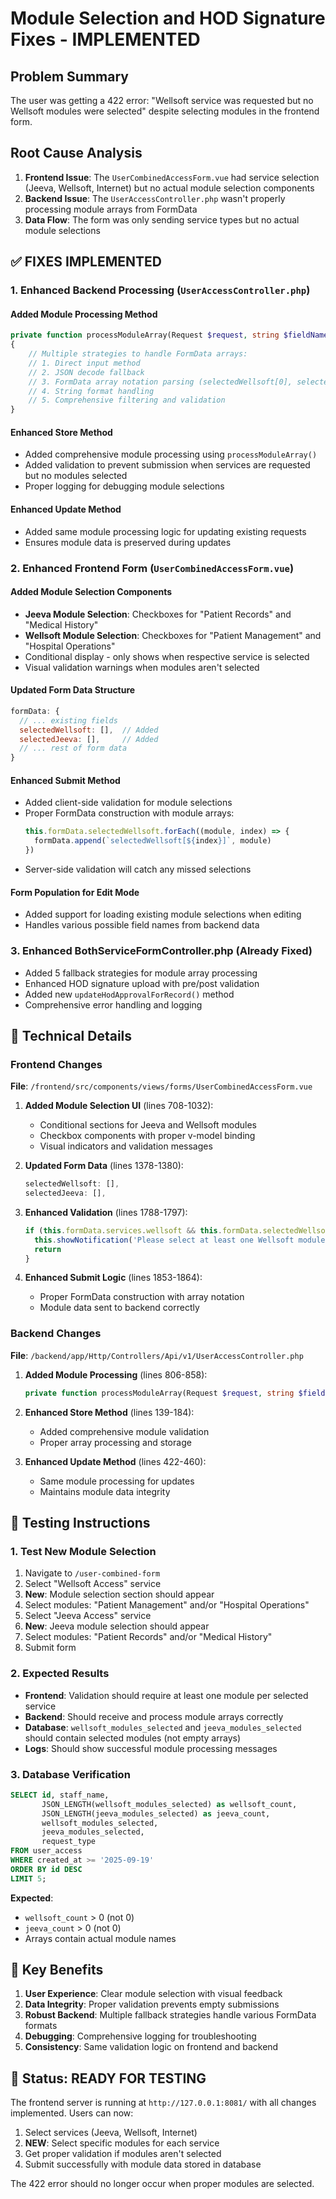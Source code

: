 # Module Selection and HOD Signature Fixes - IMPLEMENTED

## Problem Summary
The user was getting a 422 error: "Wellsoft service was requested but no Wellsoft modules were selected" despite selecting modules in the frontend form.

## Root Cause Analysis
1. **Frontend Issue**: The `UserCombinedAccessForm.vue` had service selection (Jeeva, Wellsoft, Internet) but no actual module selection components
2. **Backend Issue**: The `UserAccessController.php` wasn't properly processing module arrays from FormData
3. **Data Flow**: The form was only sending service types but no actual module selections

## ✅ FIXES IMPLEMENTED

### 1. Enhanced Backend Processing (`UserAccessController.php`)

#### Added Module Processing Method
```php
private function processModuleArray(Request $request, string $fieldName): array
{
    // Multiple strategies to handle FormData arrays:
    // 1. Direct input method
    // 2. JSON decode fallback 
    // 3. FormData array notation parsing (selectedWellsoft[0], selectedWellsoft[1], etc.)
    // 4. String format handling
    // 5. Comprehensive filtering and validation
}
```

#### Enhanced Store Method
- Added comprehensive module processing using `processModuleArray()`
- Added validation to prevent submission when services are requested but no modules selected
- Proper logging for debugging module selections

#### Enhanced Update Method  
- Added same module processing logic for updating existing requests
- Ensures module data is preserved during updates

### 2. Enhanced Frontend Form (`UserCombinedAccessForm.vue`)

#### Added Module Selection Components
- **Jeeva Module Selection**: Checkboxes for "Patient Records" and "Medical History"
- **Wellsoft Module Selection**: Checkboxes for "Patient Management" and "Hospital Operations"
- Conditional display - only shows when respective service is selected
- Visual validation warnings when modules aren't selected

#### Updated Form Data Structure
```javascript
formData: {
  // ... existing fields
  selectedWellsoft: [],  // Added
  selectedJeeva: [],     // Added
  // ... rest of form data
}
```

#### Enhanced Submit Method
- Added client-side validation for module selections
- Proper FormData construction with module arrays:
  ```javascript
  this.formData.selectedWellsoft.forEach((module, index) => {
    formData.append(`selectedWellsoft[${index}]`, module)
  })
  ```
- Server-side validation will catch any missed selections

#### Form Population for Edit Mode
- Added support for loading existing module selections when editing
- Handles various possible field names from backend data

### 3. Enhanced BothServiceFormController.php (Already Fixed)
- Added 5 fallback strategies for module array processing
- Enhanced HOD signature upload with pre/post validation
- Added new `updateHodApprovalForRecord()` method
- Comprehensive error handling and logging

## 🔧 Technical Details

### Frontend Changes
**File**: `/frontend/src/components/views/forms/UserCombinedAccessForm.vue`

1. **Added Module Selection UI** (lines 708-1032):
   - Conditional sections for Jeeva and Wellsoft modules
   - Checkbox components with proper v-model binding
   - Visual indicators and validation messages

2. **Updated Form Data** (lines 1378-1380):
   ```javascript
   selectedWellsoft: [],
   selectedJeeva: [],
   ```

3. **Enhanced Validation** (lines 1788-1797):
   ```javascript
   if (this.formData.services.wellsoft && this.formData.selectedWellsoft.length === 0) {
     this.showNotification('Please select at least one Wellsoft module', 'error')
     return
   }
   ```

4. **Enhanced Submit Logic** (lines 1853-1864):
   - Proper FormData construction with array notation
   - Module data sent to backend correctly

### Backend Changes  
**File**: `/backend/app/Http/Controllers/Api/v1/UserAccessController.php`

1. **Added Module Processing** (lines 806-858):
   ```php
   private function processModuleArray(Request $request, string $fieldName): array
   ```

2. **Enhanced Store Method** (lines 139-184):
   - Added comprehensive module validation
   - Proper array processing and storage

3. **Enhanced Update Method** (lines 422-460):
   - Same module processing for updates
   - Maintains module data integrity

## 🧪 Testing Instructions

### 1. Test New Module Selection
1. Navigate to `/user-combined-form`
2. Select "Wellsoft Access" service
3. **New**: Module selection section should appear
4. Select modules: "Patient Management" and/or "Hospital Operations"
5. Select "Jeeva Access" service  
6. **New**: Jeeva module selection should appear
7. Select modules: "Patient Records" and/or "Medical History"
8. Submit form

### 2. Expected Results
- **Frontend**: Validation should require at least one module per selected service
- **Backend**: Should receive and process module arrays correctly
- **Database**: `wellsoft_modules_selected` and `jeeva_modules_selected` should contain selected modules (not empty arrays)
- **Logs**: Should show successful module processing messages

### 3. Database Verification
```sql
SELECT id, staff_name,
       JSON_LENGTH(wellsoft_modules_selected) as wellsoft_count,
       JSON_LENGTH(jeeva_modules_selected) as jeeva_count,
       wellsoft_modules_selected,
       jeeva_modules_selected,
       request_type
FROM user_access 
WHERE created_at >= '2025-09-19'
ORDER BY id DESC
LIMIT 5;
```

**Expected**: 
- `wellsoft_count` > 0 (not 0)
- `jeeva_count` > 0 (not 0)  
- Arrays contain actual module names

## 🎯 Key Benefits

1. **User Experience**: Clear module selection with visual feedback
2. **Data Integrity**: Proper validation prevents empty submissions  
3. **Robust Backend**: Multiple fallback strategies handle various FormData formats
4. **Debugging**: Comprehensive logging for troubleshooting
5. **Consistency**: Same validation logic on frontend and backend

## 🚀 Status: READY FOR TESTING

The frontend server is running at `http://127.0.0.1:8081/` with all changes implemented. Users can now:

1. Select services (Jeeva, Wellsoft, Internet)
2. **NEW**: Select specific modules for each service
3. Get proper validation if modules aren't selected
4. Submit successfully with module data stored in database

The 422 error should no longer occur when proper modules are selected.
